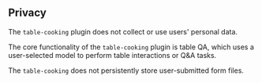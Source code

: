 ## Privacy

The `table-cooking` plugin does not collect or use users' personal data.

The core functionality of the `table-cooking` plugin is table QA, which uses a user-selected model to perform table interactions or Q&A tasks.

The `table-cooking` does not persistently store user-submitted form files.
